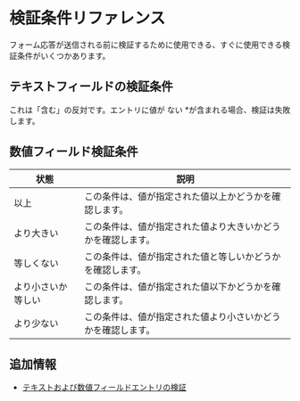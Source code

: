 # 検証条件リファレンス

フォーム応答が送信される前に検証するために使用できる、すぐに使用できる検証条件がいくつかあります。

## テキストフィールドの検証条件

これは「含む」の反対です。エントリに値が</em> ない *が含まれる場合、検証は失敗します。</td> </tr> 

</tbody> </table> 



## 数値フィールド検証条件

| 状態        | 説明                             |
| --------- | ------------------------------ |
| 以上        | この条件は、値が指定された値以上かどうかを確認します。    |
| より大きい     | この条件は、値が指定された値より大きいかどうかを確認します。 |
| 等しくない     | この条件は、値が指定された値と等しいかどうかを確認します。  |
| より小さいか等しい | この条件は、値が指定された値以下かどうかを確認します。    |
| より少ない     | この条件は、値が指定された値より小さいかどうかを確認します。 |




## 追加情報

  - [テキストおよび数値フィールドエントリの検証](./validating-text-and-numeric-field-entries.md)
